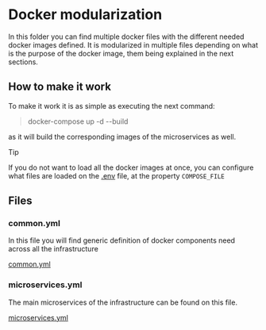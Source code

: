 # Docker modularization

In this folder you can find multiple docker files with the different needed docker images defined.
It is modularized in multiple files depending on what is the purpose of the docker image, them being
explained in the next sections.

## How to make it work

To make it work it is as simple as executing the next command:

> docker-compose up -d --build

as it will build the corresponding images of the microservices as well.

> [!TIP]
> If you do not want to load all the docker images at once, you can configure what files are loaded 
> on the [.env](.env) file, at the property `COMPOSE_FILE`

## Files

### common.yml

In this file you will find generic definition of docker components need across all the infrastructure

[common.yml](common.yml)

### microservices.yml

The main microservices of the infrastructure can be found on this file.

[microservices.yml](microservices.yml)

